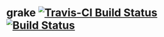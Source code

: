 # grake [![Travis-CI Build Status](https://travis-ci.org/grake/grake.png?branch=master)](https://travis-ci.org/grake/grake) [![Build Status](https://snap-ci.com/grake/grake/branch/master/build_image)](https://snap-ci.com/grake/grake/branch/master)
